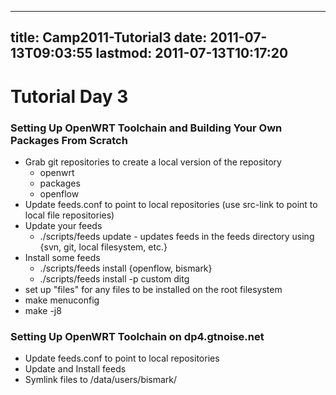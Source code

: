 
---
title: Camp2011-Tutorial3
date: 2011-07-13T09:03:55
lastmod: 2011-07-13T10:17:20
---
Tutorial Day 3
==============

### Setting Up OpenWRT Toolchain and Building Your Own Packages From Scratch

-   Grab git repositories to create a local version of the repository
    -   openwrt
    -   packages
    -   openflow
-   Update feeds.conf to point to local repositories (use src-link to
    point to local file repositories)
-   Update your feeds
    -   ./scripts/feeds update - updates feeds in the feeds directory
        using {svn, git, local filesystem, etc.}
-   Install some feeds
    -   ./scripts/feeds install {openflow, bismark}
    -   ./scripts/feeds install -p custom ditg
-   set up "files" for any files to be installed on the root filesystem
-   make menuconfig
-   make -j8

### Setting Up OpenWRT Toolchain on dp4.gtnoise.net

-   Update feeds.conf to point to local repositories
-   Update and Install feeds
-   Symlink files to /data/users/bismark/

